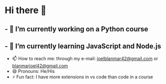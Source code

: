# Hi there 👋

## - 🔭 I’m currently working on a Python course
## - 🌱 I’m currently learning JavaScript and Node.js
- 📫 How to reach me: through my e-mail: joelblanmar42@gmail.com or blanmarjoel42@gmail.com
- 😄 Pronouns: He/His
- ⚡ Fun fact: I have more extensions in vs code than code in a course
